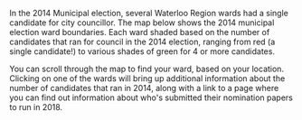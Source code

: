 
In the 2014 Municipal election, several Waterloo Region wards had a single candidate for city councillor. The map below shows the 2014 municipal election ward boundaries. Each ward shaded based on the number of candidates that ran for council in the 2014 election, ranging from red (a single candidate!) to various shades of green for 4 or more candidates.

<script src="https://embed.github.com/view/geojson/CivicTechWR/WRvotes/master/docs/WardBoundaries.geojson"></script>

You can scroll through the map to find your ward, based on your location. Clicking on one of the wards will bring up additional information about the number of candidates that ran in 2014, along with a link to a page where you can find out information about who's submitted their nomination papers to run in 2018.